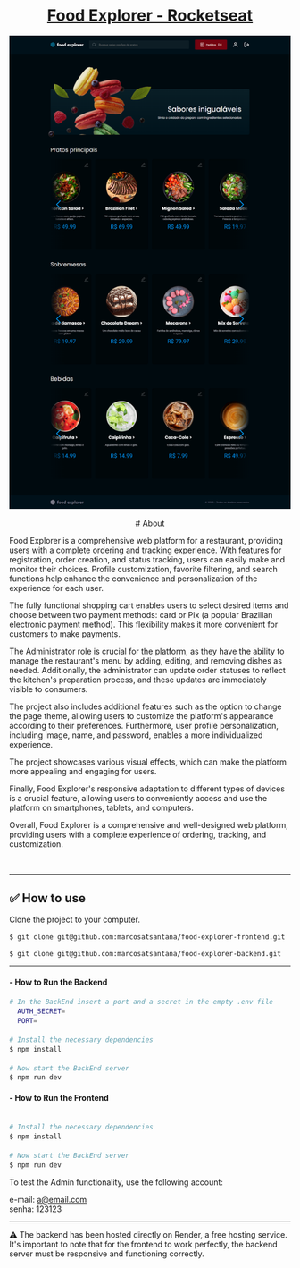<h1 align="center"><a href="https://food-explorer-fe.netlify.app/">Food Explorer - Rocketseat</a></h1>

![Imagem do WhatsApp de 2023-06-15 à(s) 01 11 24](https://raw.githubusercontent.com/marcosatsantana/food-explorer-frontend/main/screencapture.png)


<p align="center">
# About

Food Explorer is a comprehensive web platform for a restaurant, providing users with a complete ordering and tracking experience. With features for registration, order creation, and status tracking, users can easily make and monitor their choices. Profile customization, favorite filtering, and search functions help enhance the convenience and personalization of the experience for each user.

The fully functional shopping cart enables users to select desired items and choose between two payment methods: card or Pix (a popular Brazilian electronic payment method). This flexibility makes it more convenient for customers to make payments.

The Administrator role is crucial for the platform, as they have the ability to manage the restaurant's menu by adding, editing, and removing dishes as needed. Additionally, the administrator can update order statuses to reflect the kitchen's preparation process, and these updates are immediately visible to consumers.

The project also includes additional features such as the option to change the page theme, allowing users to customize the platform's appearance according to their preferences. Furthermore, user profile personalization, including image, name, and password, enables a more individualized experience.

The project showcases various visual effects, which can make the platform more appealing and engaging for users.

Finally, Food Explorer's responsive adaptation to different types of devices is a crucial feature, allowing users to conveniently access and use the platform on smartphones, tablets, and computers.

Overall, Food Explorer is a comprehensive and well-designed web platform, providing users with a complete experience of ordering, tracking, and customization.</p>
</br>

___

## ✅ How to use

Clone the project to your computer.

```Frontend
$ git clone git@github.com:marcosatsantana/food-explorer-frontend.git
```

```Backend
$ git clone git@github.com:marcosatsantana/food-explorer-backend.git
```
___ 

#### - How to Run the Backend
```bash
# In the BackEnd insert a port and a secret in the empty .env file
  AUTH_SECRET=
  PORT=

# Install the necessary dependencies
$ npm install

# Now start the BackEnd server
$ npm run dev
```
#### - How to Run the Frontend
```bash

# Install the necessary dependencies
$ npm install

# Now start the BackEnd server
$ npm run dev
```

To test the Admin functionality, use the following account: </br>

e-mail: a@email.com </br>
senha: 123123

___

⚠ The backend has been hosted directly on Render, a free hosting service. It's important to note that for the frontend to work perfectly, the backend server must be responsive and functioning correctly.
